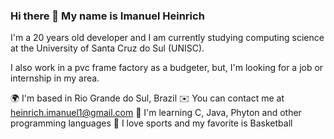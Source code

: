### Hi there 👋 My name is Imanuel Heinrich 

I'm a 20 years old developer and I am currently studying computing science at the University of Santa Cruz do Sul (UNISC).

I also work in a pvc frame factory as a budgeter, but, I'm looking for a job or internship in my area. 

🌍 I'm based in Rio Grande do Sul, Brazil
✉️ You can contact me at heinrich.imanuel1@gmail.com
🧠 I'm learning C, Java, Phyton and other programming languages
🏀 I love sports and my favorite is Basketball


